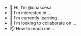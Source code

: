 - 👋 Hi, I’m @unascesa
- 👀 I’m interested in ...
- 🌱 I’m currently learning ...
- 💞️ I’m looking to collaborate on ...
- 📫 How to reach me ...

<!---
unascesa/unascesa is a ✨ special ✨ repository because its `README.md` (this file) appears on your GitHub profile.
You can click the Preview link to take a look at your changes.
--->
